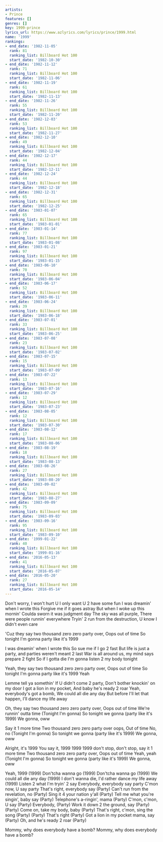 ```yaml
---
artists:
- Prince
features: []
genres: []
key: 1999-prince
lyrics_url: https://www.azlyrics.com/lyrics/prince/1999.html
name: '1999'
rankings:
- end_date: '1982-11-05'
  rank: 81
  ranking_list: Billboard Hot 100
  start_date: '1982-10-30'
- end_date: '1982-11-12'
  rank: 71
  ranking_list: Billboard Hot 100
  start_date: '1982-11-06'
- end_date: '1982-11-19'
  rank: 61
  ranking_list: Billboard Hot 100
  start_date: '1982-11-13'
- end_date: '1982-11-26'
  rank: 55
  ranking_list: Billboard Hot 100
  start_date: '1982-11-20'
- end_date: '1982-12-03'
  rank: 53
  ranking_list: Billboard Hot 100
  start_date: '1982-11-27'
- end_date: '1982-12-10'
  rank: 49
  ranking_list: Billboard Hot 100
  start_date: '1982-12-04'
- end_date: '1982-12-17'
  rank: 44
  ranking_list: Billboard Hot 100
  start_date: '1982-12-11'
- end_date: '1982-12-24'
  rank: 44
  ranking_list: Billboard Hot 100
  start_date: '1982-12-18'
- end_date: '1982-12-31'
  rank: 65
  ranking_list: Billboard Hot 100
  start_date: '1982-12-25'
- end_date: '1983-01-07'
  rank: 65
  ranking_list: Billboard Hot 100
  start_date: '1983-01-01'
- end_date: '1983-01-14'
  rank: 77
  ranking_list: Billboard Hot 100
  start_date: '1983-01-08'
- end_date: '1983-01-21'
  rank: 97
  ranking_list: Billboard Hot 100
  start_date: '1983-01-15'
- end_date: '1983-06-10'
  rank: 70
  ranking_list: Billboard Hot 100
  start_date: '1983-06-04'
- end_date: '1983-06-17'
  rank: 52
  ranking_list: Billboard Hot 100
  start_date: '1983-06-11'
- end_date: '1983-06-24'
  rank: 39
  ranking_list: Billboard Hot 100
  start_date: '1983-06-18'
- end_date: '1983-07-01'
  rank: 33
  ranking_list: Billboard Hot 100
  start_date: '1983-06-25'
- end_date: '1983-07-08'
  rank: 23
  ranking_list: Billboard Hot 100
  start_date: '1983-07-02'
- end_date: '1983-07-15'
  rank: 15
  ranking_list: Billboard Hot 100
  start_date: '1983-07-09'
- end_date: '1983-07-22'
  rank: 13
  ranking_list: Billboard Hot 100
  start_date: '1983-07-16'
- end_date: '1983-07-29'
  rank: 12
  ranking_list: Billboard Hot 100
  start_date: '1983-07-23'
- end_date: '1983-08-05'
  rank: 12
  ranking_list: Billboard Hot 100
  start_date: '1983-07-30'
- end_date: '1983-08-12'
  rank: 17
  ranking_list: Billboard Hot 100
  start_date: '1983-08-06'
- end_date: '1983-08-19'
  rank: 18
  ranking_list: Billboard Hot 100
  start_date: '1983-08-13'
- end_date: '1983-08-26'
  rank: 27
  ranking_list: Billboard Hot 100
  start_date: '1983-08-20'
- end_date: '1983-09-02'
  rank: 42
  ranking_list: Billboard Hot 100
  start_date: '1983-08-27'
- end_date: '1983-09-09'
  rank: 75
  ranking_list: Billboard Hot 100
  start_date: '1983-09-03'
- end_date: '1983-09-16'
  rank: 95
  ranking_list: Billboard Hot 100
  start_date: '1983-09-10'
- end_date: '1999-01-22'
  rank: 40
  ranking_list: Billboard Hot 100
  start_date: '1999-01-16'
- end_date: '2016-05-13'
  rank: 41
  ranking_list: Billboard Hot 100
  start_date: '2016-05-07'
- end_date: '2016-05-20'
  rank: 27
  ranking_list: Billboard Hot 100
  start_date: '2016-05-14'
---
```


Don't worry, I won't hurt U
I only want U 2 have some fun
I was dreamin' when I wrote this
Forgive me if it goes astray
But when I woke up this mornin'
Coulda sworn it was judgment day
The sky was all purple,
There were people runnin' everywhere
Tryin' 2 run from the destruction,
U know I didn't even care

'Cuz they say two thousand zero zero party over,
Oops out of time
So tonight I'm gonna party like it's 1999

I was dreamin' when I wrote this
So sue me if I go 2 fast
But life is just a party, and parties weren't meant 2 last
War is all around us, my mind says prepare 2 fight
So if I gotta die I'm gonna listen 2 my body tonight

Yeah, they say two thousand zero zero party over,
Oops out of time
So tonight I'm gonna party like it's 1999
Yeah

Lemme tell ya somethin'
If U didn't come 2 party,
Don't bother knockin' on my door
I got a lion in my pocket,
And baby he's ready 2 roar
Yeah, everybody's got a bomb,
We could all die any day
But before I'll let that happen,
I'll dance my life away

Oh, they say two thousand zero zero party over,
Oops out of time
We're runnin' outta time (Tonight I'm gonna)
So tonight we gonna (party like it's 1999)
We gonna, oww

Say it 1 more time
Two thousand zero zero party over oops,
Out of time
No, no (Tonight I'm gonna)
So tonight we gonna (party like it's 1999)
We gonna, oww

Alright, it's 1999
You say it, 1999
1999
1999 don't stop, don't stop, say it 1 more time
Two thousand zero zero party over,
Oops out of time
Yeah, yeah (Tonight I'm gonna)
So tonight we gonna (party like it's 1999)
We gonna, oww

Yeah, 1999 (1999)
Don'tcha wanna go (1999)
Don'tcha wanna go (1999)
We could all die any day (1999)
I don't wanna die,
I'd rather dance my life away (1999)
Listen 2 what I'm tryin' 2 say
Everybody, everybody say party
C'mon now, U say party
That's right, everybody say (Party)
Can't run from the revelation, no (Party)
Sing it 4 your nation y'all (Party)
Tell me what you're singin', baby say (Party)
Telephone's a-ringin', mama (Party)
C'mon, c'mon, U say (Party)
Everybody, (Party)
Work it down 2 the ground, say (Party)
(Party)
Come on, take my body, baby (Party)
That's right, c'mon, sing the song (Party)
(Party)
That's right (Party)
Got a lion in my pocket mama, say (Party)
Oh, and he's ready 2 roar (Party)

Mommy, why does everybody have a bomb?
Mommy, why does everybody have a bomb?



